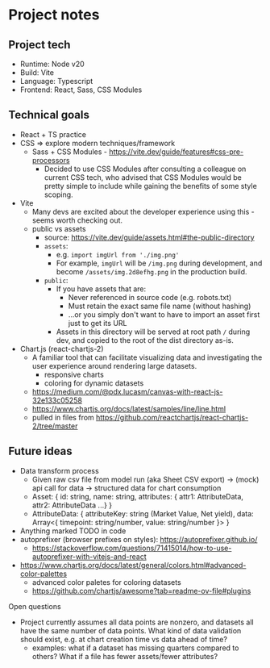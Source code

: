 # Project notes

## Project tech

- Runtime: Node v20
- Build: Vite
- Language: Typescript
- Frontend: React, Sass, CSS Modules

## Technical goals

- React + TS practice
- CSS => explore modern techniques/framework
   - Sass + CSS Modules - https://vite.dev/guide/features#css-pre-processors
      - Decided to use CSS Modules after consulting a colleague on current CSS tech, who advised that
        CSS Modules would be pretty simple to include while gaining the benefits of some style scoping.
- Vite
   - Many devs are excited about the developer experience using this - seems worth checking out.
   - public vs assets
      - source: https://vite.dev/guide/assets.html#the-public-directory
      - `assets`:
         - e.g. `import imgUrl from './img.png'`
         - For example, `imgUrl` will be `/img.png` during development, and become `/assets/img.2d8efhg.png` in the production build.
      - `public`:
         - If you have assets that are:
           - Never referenced in source code (e.g. robots.txt)
           - Must retain the exact same file name (without hashing)
           - ...or you simply don't want to have to import an asset first just to get its URL
         - Assets in this directory will be served at root path `/` during dev, and copied to the root of the dist directory as-is.
- Chart.js (react-chartjs-2)
   - A familiar tool that can facilitate visualizing data and investigating the user experience around rendering large datasets.
      - responsive charts
      - coloring for dynamic datasets
   - https://medium.com/@pdx.lucasm/canvas-with-react-js-32e133c05258
   - https://www.chartjs.org/docs/latest/samples/line/line.html
   - pulled in files from https://github.com/reactchartjs/react-chartjs-2/tree/master

## Future ideas

- Data transform process
   - Given raw csv file from model run (aka Sheet CSV export) -> (mock) api call for data -> structured data for chart consumption
   - Asset: { id: string, name: string, attributes: { attr1: AttributeData, attr2: AttributeData ...} }
   - AttributeData: { attributeKey: string (Market Value, Net yield), data: Array<{ timepoint: string/number, value: string/number }> }
- Anything marked TODO in code
- autoprefixer (browser prefixes on styles): https://autoprefixer.github.io/
   - https://stackoverflow.com/questions/71415014/how-to-use-autoprefixer-with-vitejs-and-react
- https://www.chartjs.org/docs/latest/general/colors.html#advanced-color-palettes
   - advanced color paletes for coloring datasets
   - https://github.com/chartjs/awesome?tab=readme-ov-file#plugins

Open questions
- Project currently assumes all data points are nonzero, and datasets all have the same number of
  data points. What kind of data validation should exist, e.g. at chart creation time vs data ahead of time?
   - examples: what if a dataset has missing quarters compared to others? What if a file has fewer assets/fewer attributes?